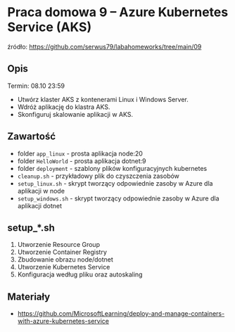 # Praca domowa 9 – Azure Kubernetes Service (AKS)

źródło: https://github.com/serwus79/labahomeworks/tree/main/09

## Opis

Termin: 08.10 23:59

- Utwórz klaster AKS z kontenerami Linux i Windows Server.
- Wdróż aplikację do klastra AKS.
- Skonfiguruj skalowanie aplikacji w AKS.

## Zawartość

- folder `app_linux` - prosta aplikacja node:20
- folder `HelloWorld` - prosta aplikacja dotnet:9
- folder `deployment` - szablony plików konfiguracyjnych kubernetes
- `cleanup.sh` - przykładowy plik do czyszczenia zasobów
- `setup_linux.sh` - skrypt tworzący odpowiednie zasoby w Azure dla aplikacji w node
- `setup_windows.sh` - skrypt tworzący odpowiednie zasoby w Azure dla aplikacji dotnet

## setup_*.sh

1. Utworzenie Resource Group
2. Utworzenie Container Registry
3. Zbudowanie obrazu node/dotnet
4. Utworzenie Kubernetes Service
5. Konfiguracja według pliku oraz autoskaling

## Materiały

- https://github.com/MicrosoftLearning/deploy-and-manage-containers-with-azure-kubernetes-service
